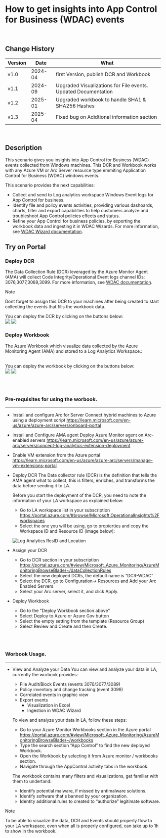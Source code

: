 # How to get insights into App Control for Business (WDAC) events
<br />

## Change History

| Version | Date  | What |
| ------------- |-----| -----|
| v1.0|2024-04| first Version, publish DCR and Workbook |
| v1.1|2024-09| Upgraded Visualizations for File events. Updated Documentation|
| v1.2|2025-01| Upgraded workbook to handle SHA1 & SHA256 Hashes|
| v1.3|2025-04| Fixed bug on Adidtional information section |

<br />

## Description
This scenario gives you insights into App Control for Business (WDAC) events collected from Windows machines. 
This DCR and Workbook works with any Azure VM or Arc Server resource type emmiting Application Control for Business (WDAC) windows events.

This scenario provides the next capabilities:
- Collect and send to Log analytics workspace Windows Event logs for App Control for business.
- Identify file and policy events activities, providing various dashoards, charts, filter and export capabilities to help customers analyze and troubleshoot App Control policies effects and status.
- Refine your App Control for business policies, by exporting the workbook data and ingesting it in WDAC Wizards. For more information, see [WDAC Wizard documentation](https://learn.microsoft.com/en-us/windows/security/application-security/application-control/windows-defender-application-control/design/wdac-wizard).

## Try on Portal
### Deploy DCR

The Data Collection Rule (DCR) leveraged by the Azure Monitor Agent (AMA) will collect Code Integrity/Operational Event logs channel IDs: 3076,3077,3089,3099. For more information, see [WDAC documentation](https://learn.microsoft.com/en-us/windows/security/application-security/application-control/windows-defender-application-control/operations/event-id-explanations#wdac-block-events-for-executables-dlls-and-drivers).

> [!NOTE]
> Dont forget to assign this DCR to your machines after being created to start collecting the events that fills the workbook data.

You can deploy the DCR by clicking on the buttons below:<br />
<a 
href="https://portal.azure.com/#create/Microsoft.Template/uri/https%3A%2F%2Fraw.githubusercontent.com%2Fmicrosoft%2FAzureMonitorCommunity%2Fmaster%2FScenarios%2FHow%2520to%2520get%2520insights%2520into%2520App%2520Control%2520(WDAC)%2520events%2FDCR-WDAC.json" target="_blank"><img src="https://aka.ms/deploytoazurebutton"/></a>
<a href="https://portal.azure.com/#create/Microsoft.Template/uri/https%3A%2F%2Fraw.githubusercontent.com%2Fmicrosoft%2FAzureMonitorCommunity%2Fmaster%2FScenarios%2FHow%2520to%2520get%2520insights%2520into%2520App%2520Control%2520(WDAC)%2520events%2FDCR-WDAC.json" target="_blank"><img src="https://aka.ms/deploytoazuregovbutton"/></a>

### Deploy Workbook

The Azure Workbook which visualize data collected by the Azure Monitoring Agent (AMA) and stored to a Log Analytics Workspace.:<br />

<br />
You can deploy the workbook by clicking on the buttons below:<br />
<a href="https://portal.azure.com/#create/Microsoft.Template/uri/https%3A%2F%2Fraw.githubusercontent.com%2Fmicrosoft%2FAzureMonitorCommunity%2Fmaster%2FScenarios%2FHow%2520to%2520get%2520insights%2520into%2520App%2520Control%2520(WDAC)%2520events%2Fworkbook.json" target="_blank"><img src="https://aka.ms/deploytoazurebutton"/></a>
<a href="https://portal.azure.com/#create/Microsoft.Template/uri/https%3A%2F%2Fraw.githubusercontent.com%2Fmicrosoft%2FAzureMonitorCommunity%2Fmaster%2FScenarios%2FHow%2520to%2520get%2520insights%2520into%2520App%2520Control%2520(WDAC)%2520events%2Fworkbook.json" target="_blank"><img src="https://aka.ms/deploytoazuregovbutton"/></a>

<br /><br />
### Pre-requisites for using the worbook.
** **
- Install and configure Arc for Server
  Connect hybrid machines to Azure using a deployment script
  https://learn.microsoft.com/en-us/azure/azure-arc/servers/onboard-portal
  
- Install and Configure AMA agent
  Deploy Azure Monitor agent on Arc-enabled servers
  https://learn.microsoft.com/en-us/azure/azure-arc/servers/concept-log-analytics-extension-deployment
  
- Enable VM extension from the Azure portal
  https://learn.microsoft.com/en-us/azure/azure-arc/servers/manage-vm-extensions-portal
  
- Deploy DCR
  The Data collector rule (DCR) is the definition that tells the AMA agent what to collect, this is filters, enriches, and transforms the data before sending it to LA.

  Before you start the deployment of the DCR, you need to note the information of your LA workspace as explained below:
    - Go to LA workspace list in your subscription https://portal.azure.com/#browse/Microsoft.OperationalInsights%2Fworkspaces
    - Select the one you will be using, go to propierties and copy the Workspace ID and Resource ID (image below):
  
    ![Log Analytics ResID and Location](./picture/LogAnalytics.png)

- Assign your DCR
    - Go to DCR section in your subscription https://portal.azure.com/#view/Microsoft_Azure_Monitoring/AzureMonitoringBrowseBlade/~/dataCollectionRules
    - Select the new deployed DCRs, the default name is “DCR-WDAC”
    - Select the DCR, go to Configuration-> Resources and Add your Arc Enabled Servers
    - Select your Arc server, select it, and click Apply. 

- Deploy Workbook
    - Go to the "Deploy Workbook section above"
    - Select Deploy to Azure or Azure Gov button
    - Select the empty setting from the template (Resource Group)
    - Select Review and Create and then Create.

<br /><br />
### Worbook Usage.
** **
- View and Analyze your Data
  You can view and analyze your data in LA, currently the worbook provides:
  - File Audit/Block Events (events 3076/3077/3089)
  - Policy inventory and change tracking (event 3099)
  - Correlated events in graphic view
  - Export events
      - Visualization in Excel
      - Ingestion in WDAC Wizard
  
  To view and analyze your data in LA, follow these steps:
  - Go to your Azure Monitor Workbooks section in the Azure portal
    https://portal.azure.com/#view/Microsoft_Azure_Monitoring/AzureMonitoringBrowseBlade/~/workbooks
  - Type the search section “App Control” to find the new deployed Workbook.
  - Open the Workbook by selecting it from Azure monitor / workbooks section.
  - Navigate through the AppControl activity tabs in the workbook.

  The workbook contains many filters and visualizations, get familiar with them to undertand:
  - Identify potential malware, if missed by antimalware solutions.
  - Identify software that's banned by your organization.
  - Identity additional rules to created to “authorize” legitimate software.
    
> [!NOTE]
> To be able to visualize the data, DCR and Events should properly flow to your LA workspace, even when all is properly configured, can take up to 1h to show in the workbook.

<br /><br />
